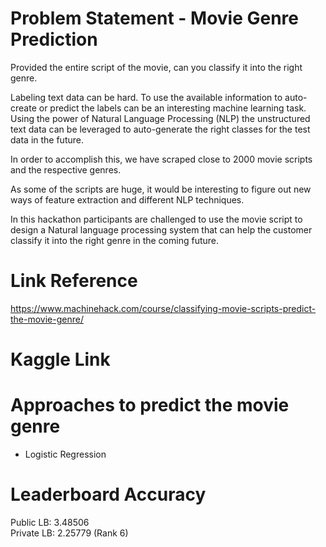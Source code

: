 # Problem Statement - Movie Genre Prediction
Provided the entire script of the movie, can you classify it into the right genre.

Labeling text data can be hard. To use the available information to auto-create or predict the labels can be an interesting machine learning task. Using the power of Natural Language Processing (NLP) the unstructured text data can be leveraged to auto-generate the right classes for the test data in the future.

In order to accomplish this, we have scraped close to 2000 movie scripts and the respective genres.

As some of the scripts are huge, it would be interesting to figure out new ways of feature extraction and different NLP techniques.

In this hackathon participants are challenged to use the movie script to design a Natural language processing system that can help the customer classify it into the right genre in the coming future.


# Link Reference
https://www.machinehack.com/course/classifying-movie-scripts-predict-the-movie-genre/

# Kaggle Link


# Approaches to predict the movie genre
* Logistic Regression

# Leaderboard Accuracy
Public LB: 3.48506 <br/>
Private LB: 2.25779 (Rank 6)
